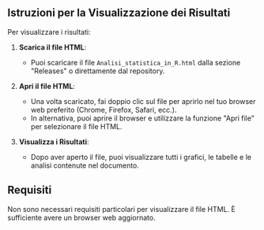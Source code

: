 ## Istruzioni per la Visualizzazione dei Risultati

Per visualizzare i risultati:

1. **Scarica il file HTML**:
   - Puoi scaricare il file `Analisi_statistica_in_R.html` dalla sezione "Releases" o direttamente dal repository.

2. **Apri il file HTML**:
   - Una volta scaricato, fai doppio clic sul file per aprirlo nel tuo browser web preferito (Chrome, Firefox, Safari, ecc.).
   - In alternativa, puoi aprire il browser e utilizzare la funzione "Apri file" per selezionare il file HTML.

3. **Visualizza i Risultati**:
   - Dopo aver aperto il file, puoi visualizzare tutti i grafici, le tabelle e le analisi contenute nel documento.

## Requisiti

Non sono necessari requisiti particolari per visualizzare il file HTML. È sufficiente avere un browser web aggiornato.
